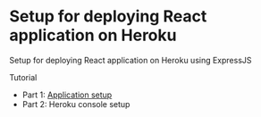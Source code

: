 # Setup for deploying React application on Heroku

Setup for deploying React application on Heroku using ExpressJS

Tutorial
- Part 1: [Application setup](https://dev.to/chriss/react-application-setup-for-deploying-on-heroku-75n)
- Part 2: Heroku console setup
